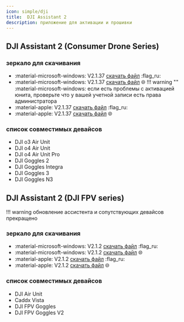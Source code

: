 ```yaml
---
icon: simple/dji
title:  DJI Assistant 2 
description: приложение для активации и прошивки
---
```

## DJI Assistant 2 (Consumer Drone Series)

### зеркало для скачивания
* :material-microsoft-windows: V2.1.37 <a href="https://storage.yandexcloud.net/djifpv.ru/DJI%20Assistant%202(Consumer%20Drones%20Series)%202.1.37.zip" target="_blank">скачать файл</a> :flag_ru:
* :material-microsoft-windows: V2.1.37 <a href="https://djifpvdocs.b-cdn.net/DJI%20Assistant%202(Consumer%20Drones%20Series)%202.1.37.zip" target="_blank">скачать файл</a> :globe_with_meridians:
!!! warning ""
    :material-microsoft-windows: если есть проблемы с активацией юнита, проверьте что у вашей учетной записи есть права администратора
* :material-apple: V2.1.37 <a href="https://storage.yandexcloud.net/djifpv.ru/DJI%20Assistant%202(Consumer%20Drones%20Series)%202.1.37.pkg" target="_blank">скачать файл</a> :flag_ru:
* :material-apple: V2.1.37 <a href="https://djifpvdocs.b-cdn.net/DJI%20Assistant%202(Consumer%20Drones%20Series)%202.1.37.pkg" target="_blank">скачать файл</a> :globe_with_meridians:

### список совместимых девайсов
- DJI o3 Air Unit
- DJI o4 Air Unit
- DJI o4 Air Unit Pro
- DJI Goggles 2
- DJI Goggles Integra
- DJI Goggles 3
- DJI Goggles N3

## DJI Assistant 2 (DJI FPV series)
!!! warning 
    обновление ассистента и сопутствующих девайсов прекращено

### зеркало для скачивания
* :material-microsoft-windows: V2.1.2 <a href="https://storage.yandexcloud.net/djifpv.ru/DJI%2BAssistant%2B2%2B(DJI%2BFPV%2Bseries)%2B2.1.2.zip" target="_blank">скачать файл</a> :flag_ru:
* :material-microsoft-windows: V2.1.2 <a href="https://djifpvdocs.b-cdn.net/DJI%2BAssistant%2B2%2B(DJI%2BFPV%2Bseries)%2B2.1.2.zip" target="_blank">скачать файл</a> :globe_with_meridians:
* :material-apple: V2.1.2 <a href="https://storage.yandexcloud.net/djifpv.ru/DJI%2BAssistant%2B2%2B(DJI%2BFPV%2Bseries)%2B2.1.2.pkg" target="_blank">скачать файл</a> :flag_ru:
* :material-apple: V2.1.2 <a href="https://djifpvdocs.b-cdn.net/DJI%2BAssistant%2B2%2B(DJI%2BFPV%2Bseries)%2B2.1.2.pkg" target="_blank">скачать файл</a> :globe_with_meridians:

### список совместимых девайсов
- DJI Air Unit
- Caddx Vista
- DJI FPV Goggles
- DJI FPV Goggles V2

